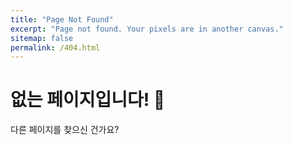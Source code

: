 ```yaml
---
title: "Page Not Found"
excerpt: "Page not found. Your pixels are in another canvas."
sitemap: false
permalink: /404.html
---
```


# 없는 페이지입니다! 🤭


다른 페이지를 찾으신 건가요?



<script>
  var GOOG_FIXURL_LANG = 'en';
  var GOOG_FIXURL_SITE = '{{ site.url }}'
</script>
<script src="https://linkhelp.clients.google.com/tbproxy/lh/wm/fixurl.js">
</script>

